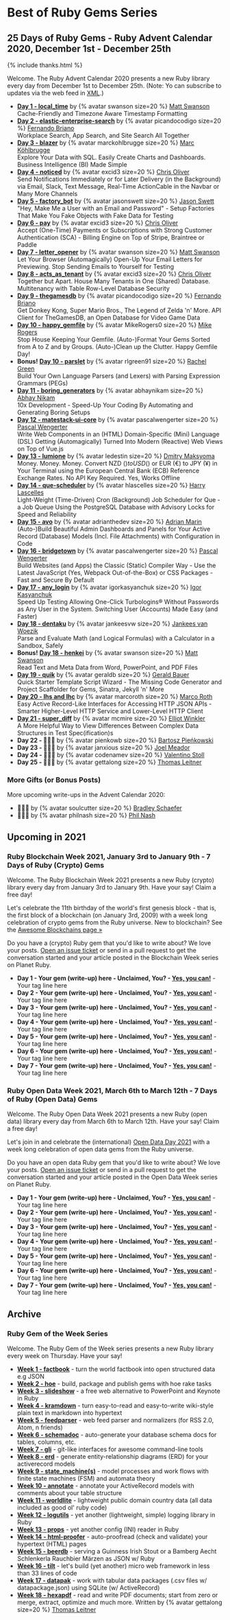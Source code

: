 # Best of Ruby Gems Series


## 25 Days of Ruby Gems - Ruby Advent Calendar 2020, December 1st - December 25th


{% include thanks.html %}


Welcome. The Ruby Advent Calendar 2020
presents a new Ruby library every day
from December 1st to December 25th. (Note: Yo can subscribe to updates via the web feed in [XML](feed.xml).)


- [**Day 1 - local_time**](2020/01-local-time.md)  by {% avatar swanson size=20 %} [Matt Swanson](https://github.com/swanson) <br>
  Cache-Friendly and Timezone Aware Timestamp Formatting
- [**Day 2 - elastic-enterprise-search**](2020/02-elastic-enterprise-search.md) by {% avatar picandocodigo size=20 %} [Fernando Briano](https://github.com/picandocodigo) <br>
  Workplace Search, App Search, and Site Search All Together
- [**Day 3 - blazer**](2020/03-blazer.md)  by {% avatar marckohlbrugge size=20 %} [Marc Köhlbrugge](https://github.com/marckohlbrugge) <br>
  Explore Your Data with SQL. Easily Create Charts and Dashboards. Business Intelligence (BI) Made Simple
- [**Day 4 - noticed**](2020/04-noticed.md) by {% avatar excid3 size=20 %} [Chris Oliver](https://github.com/excid3) <br>
  Send Notifications Immediately or for Later Delivery (in the Background) via Email, Slack, Text Message, Real-Time ActionCable in the Navbar or Many More Channels
- [**Day 5 - factory_bot**](2020/05-factory-bot.md) by {% avatar jasonswett size=20 %} [Jason Swett](https://github.com/jasonswett) <br>
  "Hey, Make Me a User with an Email and Password" - Setup Factories That Make You Fake Objects with Fake Data for Testing
- [**Day 6 - pay**](2020/06-pay.md)   by {% avatar excid3 size=20 %} [Chris Oliver](https://github.com/excid3) <br>
  Accept (One-Time) Payments or Subscriptions with Strong Customer Authentication (SCA) - Billing Engine on Top of Stripe, Braintree or Paddle
- [**Day 7 - letter_opener**](2020/07-letter-opener.md)  by {% avatar swanson size=20 %} [Matt Swanson](https://github.com/swanson) <br>
  Let Your Browser (Automagically) Open-Up Your Email Letters for Previewing. Stop Sending Emails to Yourself for Testing
- [**Day 8 - acts_as_tenant**](2020/08-acts-as-tenant.md)   by {% avatar excid3 size=20 %} [Chris Oliver](https://github.com/excid3) <br>
  Together but Apart. House Many Tenants in One (Shared) Database. Multitenancy with Table Row-Level Database Security
- [**Day 9 - thegamesdb**](2020/09-thegamesdb.md)   by {% avatar picandocodigo size=20 %} [Fernando Briano](https://github.com/picandocodigo) <br>
  Get Donkey Kong, Super Mario Bros., The Legend of Zelda 'n' More. API Client for TheGamesDB, an Open Database for Video Game Data
- [**Day 10 - happy_gemfile**](2020/10-happy-gemfile.md)   by {% avatar MikeRogers0 size=20 %} [Mike Rogers](https://github.com/MikeRogers0) <br>
 Stop House Keeping Your Gemfile. (Auto-)Format Your Gems Sorted from A to Z and by Groups. (Auto-)Clean up the Clutter. Happy Gemfile Day!
- **Bonus!** [**Day 10 - parslet**](2020/10-parslet.md)   by {% avatar rlgreen91 size=20 %} [Rachel Green](https://github.com/rlgreen91) <br>
  Build Your Own Language Parsers (and Lexers) with Parsing Expression Grammars (PEGs)
- [**Day 11 - boring_generators**](2020/11-boring-generators.md)   by {% avatar abhaynikam size=20 %} [Abhay Nikam](https://github.com/abhaynikam)  <br>
  10x Development - Speed-Up Your Coding By Automating and Generating Boring Setups
- [**Day 12 - matestack-ui-core**](2020/12-matestack-ui-core.md)   by {% avatar pascalwengerter size=20 %} [Pascal Wengerter](https://github.com/pascalwengerter) <br>
  Write Web Components in an (HTML) Domain-Specific (Mini) Language (DSL) Getting (Automagically) Turned Into Modern (Reactive) Web Views on Top of Vue.js
- [**Day 13 - lumione**](2020/13-lumione.md)   by {% avatar ledestin size=20 %} [Dmitry Maksyoma](https://github.com/ledestin)  <br>
  Money. Money. Money. Convert NZD ($) to USD ($) or EUR (€) to JPY (¥) in Your Terminal using the European Central Bank (ECB) Reference Exchange Rates. No API Key Required. Yes, Works Offline
- [**Day 14 - que-scheduler**](2020/14-que-scheduler.md)    by {% avatar hlascelles size=20 %} [Harry Lascelles](https://github.com/hlascelles) <br>
  Light-Weight (Time-Driven) Cron (Background) Job Scheduler for Que - a Job Queue Using the PostgreSQL Database with Advisory Locks for Speed and Reliability
- [**Day 15 - avo**](2020/15-avo.md)    by {% avatar adrianthedev size=20 %} [Adrian Marin](https://github.com/adrianthedev)  <br>
  (Auto-)Build Beautiful Admin Dashboards and Panels for Your Active Record (Database) Models (Incl. File Attachments) with Configuration in Code
- [**Day 16 - bridgetown**](2020/16-bridgetown.md)    by {% avatar pascalwengerter size=20 %} [Pascal Wengerter](https://github.com/pascalwengerter)  <br>
  Build Websites (and Apps) the Classic (Static) Compiler Way - Use the Latest JavaScript (Yes, Webpack Out-of-the-Box) or CSS Packages - Fast and Secure By Default
- [**Day 17 - any_login**](2020/17-any_login.md)   by {% avatar igorkasyanchuk size=20 %} [Igor Kasyanchuk](https://github.com/igorkasyanchuk)  <br>
  Speed Up Testing Allowing One-Click Turbologins® Without Passwords as Any User in the System. Switching User (Accounts) Made Easy (and Faster)
- [**Day 18 - dentaku**](2020/18-dentaku.md)    by {% avatar jankeesvw size=20 %} [Jankees van Woezik](https://github.com/jankeesvw)  <br>
  Parse and Evaluate Math (and Logical Formulas) with a Calculator in a Sandbox, Safely
- **Bonus!** [**Day 18 - henkei**](2020/18-henkei.md)   by {% avatar swanson size=20 %} [Matt Swanson](https://github.com/swanson)  <br>
  Read Text and Meta Data from Word, PowerPoint, and PDF Files
- [**Day 19 - quik**](2020/19-quik.md)    by {% avatar geraldb size=20 %} [Gerald Bauer](https://github.com/geraldb)  <br>
  Quick Starter Template Script Wizard - The Missing Code Generator and Project Scaffolder for Gems, Sinatra, Jekyll 'n' More
- [**Day 20 - lhs and lhc**](2020/20-lhs-lhc.md)    by {% avatar marcoroth size=20 %} [Marco Roth](https://github.com/marcoroth) <br>
   Easy Active Record-Like Interfaces for Accessing HTTP JSON APIs - Smarter Higher-Level HTTP Service and Lower-Level HTTP Client
- [**Day 21 - super_diff**](2020/21-super_diff.md)    by {% avatar mcmire size=20 %} [Elliot Winkler](https://github.com/mcmire)  <br>
   A More Helpful Way to View Differences Between Complex Data Structures in Test Spec(ification)s
- **Day 22 - :gift::gift::gift:**    by {% avatar pienkowb size=20 %} [Bartosz Pieńkowski](https://github.com/pienkowb)
- **Day 23 - :gift::gift::gift:**    by {% avatar janxious size=20 %} [Joel Meador](https://github.com/janxious)
- **Day 24 - :gift::gift::gift:**    by {% avatar codenamev size=20 %} [Valentino Stoll](https://github.com/codenamev)
- **Day 25 - :gift::gift::gift:**    by {% avatar gettalong size=20 %} [Thomas Leitner](https://github.com/gettalong)



### More Gifts (or Bonus Posts)

More upcoming write-ups in the Advent Calendar 2020:

- **:gift::gift::gift:** by {% avatar soulcutter size=20 %} [Bradley Schaefer](https://github.com/soulcutter)
- **:gift::gift::gift:** by {% avatar philnash size=20 %} [Phil Nash](https://github.com/philnash)




## Upcoming in 2021

### Ruby Blockchain Week 2021, January 3rd to January 9th - 7 Days of Ruby (Crypto) Gems

Welcome. The Ruby Blockchain Week 2021 presents
a new Ruby (crypto) library every day from January 3rd to January 9th.
Have your say! Claim a free day!

Let's celebrate the 11th birthday of the world's first genesis block  -
that is, the first block of a blockchain (on January 3rd, 2009) with a week long
celebration of crypto gems from the Ruby universe. New to blockchain? See the [Awesome Blockchains page »](https://github.com/openblockchains/awesome-blockchains)

Do you have a (crypto) Ruby gem that you'd like to write about?
We love your posts.  [Open an issue ticket](https://github.com/planetruby/gems/issues) or send in a pull request to get the conversation started and your article posted in the Blockchain Week series on Planet Ruby.

- **Day 1 - Your gem (write-up) here - Unclaimed, You? - [Yes, you can!](https://github.com/planetruby/gems/issues)** - Your tag line here
- **Day 2 - Your gem (write-up) here - Unclaimed, You? - [Yes, you can!](https://github.com/planetruby/gems/issues)** - Your tag line here
- **Day 3 - Your gem (write-up) here - Unclaimed, You? - [Yes, you can!](https://github.com/planetruby/gems/issues)** - Your tag line here
- **Day 4 - Your gem (write-up) here - Unclaimed, You? - [Yes, you can!](https://github.com/planetruby/gems/issues)** - Your tag line here
- **Day 5 - Your gem (write-up) here - Unclaimed, You? - [Yes, you can!](https://github.com/planetruby/gems/issues)** - Your tag line here
- **Day 6 - Your gem (write-up) here - Unclaimed, You? - [Yes, you can!](https://github.com/planetruby/gems/issues)** - Your tag line here
- **Day 7 - Your gem (write-up) here - Unclaimed, You? - [Yes, you can!](https://github.com/planetruby/gems/issues)** - Your tag line here



### Ruby Open Data Week 2021, March 6th to March 12th - 7 Days of Ruby (Open Data) Gems

Welcome. The Ruby Open Data Week 2021 presents
a new Ruby (open data) library every day from March 6th to March 12th.
Have your say! Claim a free day!

Let's join in and celebrate the (international)
[Open Data Day 2021](https://opendataday.org/)
with a week long
celebration of open data gems from the Ruby universe.

Do you have an open data Ruby gem that you'd like to write about?
We love your posts.  [Open an issue ticket](https://github.com/planetruby/gems/issues) or send in a pull request to get the conversation started and your article posted in the Open Data Week series on Planet Ruby.

- **Day 1 - Your gem (write-up) here - Unclaimed, You? - [Yes, you can!](https://github.com/planetruby/gems/issues)** - Your tag line here
- **Day 2 - Your gem (write-up) here - Unclaimed, You? - [Yes, you can!](https://github.com/planetruby/gems/issues)** - Your tag line here
- **Day 3 - Your gem (write-up) here - Unclaimed, You? - [Yes, you can!](https://github.com/planetruby/gems/issues)** - Your tag line here
- **Day 4 - Your gem (write-up) here - Unclaimed, You? - [Yes, you can!](https://github.com/planetruby/gems/issues)** - Your tag line here
- **Day 5 - Your gem (write-up) here - Unclaimed, You? - [Yes, you can!](https://github.com/planetruby/gems/issues)** - Your tag line here
- **Day 6 - Your gem (write-up) here - Unclaimed, You? - [Yes, you can!](https://github.com/planetruby/gems/issues)** - Your tag line here
- **Day 7 - Your gem (write-up) here - Unclaimed, You? - [Yes, you can!](https://github.com/planetruby/gems/issues)** - Your tag line here





## Archive

### Ruby Gem of the Week Series

Welcome. The Ruby Gem of the Week series
presents a new Ruby library every week on Thursday.
Have your say!

<!--
Do you have a Ruby gem that you'd like to write about?
We love your posts.
[Open an issue ticket](https://github.com/planetruby/gems/issues)
or send in a pull request
to get the conversation started and your article posted on Planet Ruby.
-->

- [**Week 1 - factbook**](week/01-factbook.md) - turn the world factbook into open structured data e.g JSON
- [**Week 2 - hoe**](week/02-hoe.md) - build, package and publish gems with hoe rake tasks
- [**Week 3 - slideshow**](week/03-slideshow.md) - a free web alternative to PowerPoint and Keynote in Ruby
- [**Week 4 - kramdown**](week/04-kramdown.md) - turn easy-to-read and easy-to-write wiki-style plain text in markdown into hypertext
- [**Week 5 - feedparser**](week/05-feedparser.md) - web feed parser and normalizers (for RSS 2.0, Atom, n friends)
- [**Week 6 - schemadoc**](week/06-schemadoc.md) - auto-generate your database schema docs for tables, columns, etc.
- [**Week 7 - gli**](week/07-gli.md) - git-like interfaces for awesome command-line tools
- [**Week 8 - erd**](week/08-erd.md) - generate entity-relationship diagrams (ERD) for your activerecord models
- [**Week 9 - state_machine(s)**](week/09-state-machine.md) - model processes and work flows with finite state machines (FSM) and automata theory
- [**Week 10 - annotate**](week/10-annotate.md) - annotate your ActiveRecord models with comments about your table structure
- [**Week 11 - worldlite**](week/11-worldlite.md) - lightweight public domain country data (all data included as good ol' ruby code)
- [**Week 12 - logutils**](week/12-logutils.md) - yet another (lightweight, simple) logging library in Ruby
- [**Week 13 - props**](week/13-props.md) - yet another config (INI) reader in Ruby
- [**Week 14 - html-proofer**](week/14-html-proofer.md) - auto-proofread (check and validate) your hypertext (HTML) pages
- [**Week 15 - beerdb**](week/15-beerdb.md)  - serving a Guinness Irish Stout or a Bamberg Aecht Schlenkerla Rauchbier Märzen as JSON w/ Ruby
- [**Week 16 - tilt**](week/16-tilt.md) - let's build (yet another) micro web framework in less than 33 lines of code
- [**Week 17 - datapak**](week/17-datapak.md) - work with tabular data packages (.csv files w/ datapackage.json) using SQLite (w/ ActiveRecord)
- [**Week 18 - hexapdf**](week/18-hexapdf.md) - read and write PDF documents; start from zero or merge, extract, optimize and much more. Written by {% avatar gettalong size=20 %} [Thomas Leitner](https://rubygems.org/profiles/gettalong)
